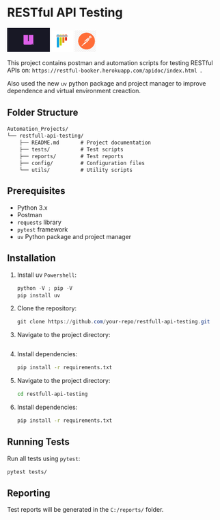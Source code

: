 # RESTful API Testing

<img src=".md\uv_logo.png" alt="uv" style="width:100px;"/>
<img src=".md\pytest.png" alt="pytest" style="width:50px;"/>
<img src=".md\png-transparent-postman-hd-logo-thumbnail.png" alt="postman" style="width:50px;"/>


This project contains postman and automation scripts for testing RESTful APIs on: 
```https://restful-booker.herokuapp.com/apidoc/index.html ```.

Also used the new `uv` python package and project manager to improve dependence and virtual environment creaction.

## Folder Structure

```
Automation_Projects/
└── restfull-api-testing/
    ├── README.md       # Project documentation
    ├── tests/          # Test scripts
    ├── reports/        # Test reports
    ├── config/         # Configuration files
    └── utils/          # Utility scripts
```

## Prerequisites

- Python 3.x
- Postman
- `requests` library
- `pytest` framework
- `uv` Python package and project manager

## Installation

1. Install uv `Powershell`:
   ```powershell
   python -V ; pip -V
   pip install uv
   ```
2. Clone the repository:
   ```powershell
   git clone https://github.com/your-repo/restfull-api-testing.git
   ```
2. Navigate to the project directory:
   ```powershell
   
   
   ```
3. Install dependencies:
   ```bash
   pip install -r requirements.txt
   ```
2. Navigate to the project directory:
   ```bash
   cd restfull-api-testing
   ```
3. Install dependencies:
   ```bash
   pip install -r requirements.txt
   ```

## Running Tests

Run all tests using `pytest`:
```bash
pytest tests/
```

## Reporting

Test reports will be generated in the `C:/reports/` folder.
